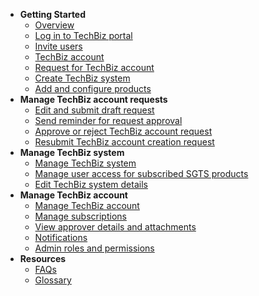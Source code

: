 - **Getting Started**
  - [Overview](techBiz-overview.md)
  - [Log in to TechBiz portal](log-in-to-TechBiz-portal.md)
  - [Invite users](invite-users.md)
  - [TechBiz account](techbiz-account.md)
  - [Request for TechBiz account](request-for-techbiz-account.md)
  - [Create TechBiz system](create-techbiz-system.md)
  - [Add and configure products](add-and-configure-products.md)
- **Manage TechBiz account requests**
  - [Edit and submit draft request](manage-draft-request.md)
  - [Send reminder for request approval](send-reminder-for-account-approval.md)
  - [Approve or reject TechBiz account request](approve-or-reject-techbiz-account.md)
  - [Resubmit TechBiz account creation request](resubmit-techbiz-account-application.md)
- **Manage TechBiz system**
  - [Manage TechBiz system](manage-techbiz-system.md)
  - [Manage user access for subscribed SGTS products](manage-user-access-subscribed-sgts-products.md)
  - [Edit TechBiz system details](edit-techbiz-system-details.md)
- **Manage TechBiz account**
  - [Manage TechBiz account](manage-techbiz-account.md)
  - [Manage subscriptions](manage-subscriptions.md)
  - [View approver details and attachments](view-approver-details-and-attachments.md)
  - [Notifications](notifications.md)
  - [Admin roles and permissions](admin-roles-and-permissions.md)
- **Resources**
  - [FAQs](faq.md)
  - [Glossary](glossary.md)

